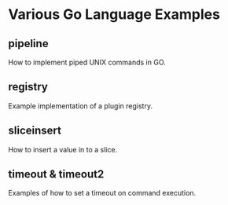 # Various Go Language Examples

## pipeline

How to implement piped UNIX commands in GO.

## registry

Example implementation of a plugin registry.

## sliceinsert

How to insert a value in to a slice.

## timeout & timeout2

Examples of how to set a timeout on command execution.
